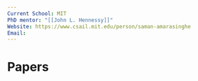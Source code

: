 ```yaml
---
Current School: MIT
PhD mentor: "[[John L. Hennessy]]"
Website: https://www.csail.mit.edu/person/saman-amarasinghe
Email:
---
```

# Papers
